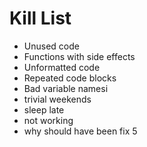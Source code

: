 Kill List
=========
* Unused code
* Functions with side effects
* Unformatted code
* Repeated code blocks
* Bad variable namesi
* trivial weekends
* sleep late
* not working
* why should have been fix 5
